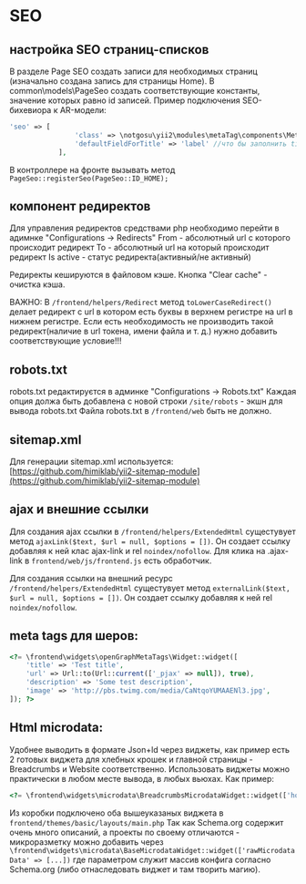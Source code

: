 SEO
===================================

настройка SEO страниц-списков
-----------------------------

В разделе Page SEO создать записи для необходимых страниц (изначально создана запись для страницы Home).
В common\models\PageSeo создать соответствующие константы, значение которых равно id записей.
Пример подключения SEO-бихевиора к AR-модели:
```php
'seo' => [
                'class' => \notgosu\yii2\modules\metaTag\components\MetaTagBehavior::className(),
                'defaultFieldForTitle' => 'label' //что бы заполнить title значением по-умолчанию, указываем attribute AR-модели
            ],
```
В контроллере на фронте вызывать метод ```PageSeo::registerSeo(PageSeo::ID_HOME);```

компонент редиректов
--------------------

Для управления редиректов средствами php необходимо перейти в адимнке "Configurations -> Redirects"
From - абсолютный url с которого происходит редирект
To - абсолютный url на который происходит редирект
Is active - статус редиректа(активный/не активный)

Редиректы кешируются в файловом кэше.
Кнопка "Clear cache" - очистка кэша.

ВАЖНО: В ```/frontend/helpers/Redirect```  метод ```toLowerCaseRedirect()``` делает редирект с url в котором есть буквы 
в верхнем регистре на url в нижнем регистре. Если есть необходимость не производить такой редирект(наличие в url токена,
имени файла и т. д.) нужно добавить соответствующие условие!!! 

robots.txt
----------

robots.txt редактируєтся в админке "Configurations -> Robots.txt"
Каждая опция должа быть добавлена с новой строки
```/site/robots``` - экшн для вывода robots.txt
Файла robots.txt в ```/frontend/web``` быть не должно.

sitemap.xml
-----------

Для генерации sitemap.xml используется:
[https://github.com/himiklab/yii2-sitemap-module](https://github.com/himiklab/yii2-sitemap-module)

ajax и внешние ссылки
---------------------

Для создания ajax ссылки в ```/frontend/helpers/ExtendedHtml``` сущестувует метод ```ajaxLink($text, $url = null, $options = [])```.
Он создает ссылку добавляя к ней клас ajax-link и rel ```noindex/nofollow```. Для клика на .ajax-link в ```frontend/web/js/frontend.js``` есть обработчик.

Для создания ссылки на внешний ресурс ```/frontend/helpers/ExtendedHtml``` сущестувует метод ```externalLink($text, $url = null, $options = [])```.
Он создает ссылку добавляя к ней rel ```noindex/nofollow```.

meta tags для шеров:
---------------------

```php
<?= \frontend\widgets\openGraphMetaTags\Widget::widget([
    'title' => 'Test title',
    'url' => Url::to(Url::current(['_pjax' => null]), true),
    'description' => 'Some test description',
    'image' => 'http://pbs.twimg.com/media/CaNtqoYUMAAENl3.jpg',
]); ?>
```

Html microdata:
---------------
Удобнее выводить в формате Json+ld через виджеты, как пример есть 2 готовых виджета для хлебных крошек и главной страницы -
Breadcrumbs и Website соответственно. Использовать виджеты можно практически в любом месте вывода, в любых вьюхах. Как пример:
````php
<?= \frontend\widgets\microdata\BreadcrumbsMicrodataWidget::widget(['homePageTitle' => 'Home']) ?>
````
Из коробки подключено оба вышеуказаных виджета в ``frontend/themes/basic/layouts/main.php``
Так как Schema.org содержит очень много описаний, а проекты по своему отличаются - микроразметку можно добавить через 
```\frontend\widgets\microdata\BaseMicrodataWidget::widget(['rawMicrodataData' => [...])``` где параметром служит массив 
конфига согласно Schema.org (либо отнаследовать виджет и там творить магию). 

